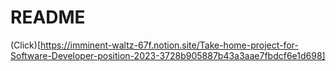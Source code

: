 # README

(Click)[https://imminent-waltz-67f.notion.site/Take-home-project-for-Software-Developer-position-2023-3728b905887b43a3aae7fbdcf6e1d698]
